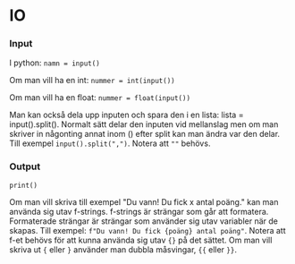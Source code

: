 # IO

### Input
I python: `namn = input()`

Om man vill ha en int: `nummer = int(input())`

Om man vill ha en float: `nummer = float(input())`

Man kan också dela upp inputen och spara den i en lista: lista = input().split(). Normalt sätt delar den inputen vid mellanslag men om man skriver in någonting annat inom () efter split kan man ändra var den delar. Till exempel `input().split(",")`. Notera att `""` behövs.

### Output

`print()`

Om man vill skriva till exempel "Du vann! Du fick x antal poäng." kan man använda sig utav f-strings. f-strings är strängar som går att formatera. Formaterade strängar är strängar som använder sig utav variabler när de skapas. Till exempel: `f"Du vann! Du fick {poäng} antal poäng"`. Notera att f-et behövs för att kunna använda sig utav `{}` på det sättet. Om man vill skriva ut `{` eller `}` använder man dubbla måsvingar, `{{` eller `}}`.